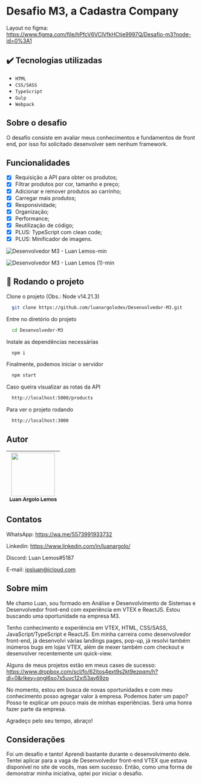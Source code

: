 # Desafio M3, a Cadastra Company

Layout no figma: https://www.figma.com/file/hPfcV6VClVfkHCtje9997Q/Desafio-m3?node-id=0%3A1

## ✔️ Tecnologias utilizadas

- `HTML`
- `CSS/SASS`
- `TypeScript`
- `Gulp`
- `Webpack`

## Sobre o desafio

O desafio consiste em avaliar meus conhecimentos e fundamentos de front end, por isso foi solicitado desenvolver sem nenhum framework.

## Funcionalidades

- [x] Requisição a API para obter os produtos;
- [x] Filtrar produtos por cor, tamanho e preço;
- [x] Adicionar e remover produtos ao carrinho;
- [x] Carregar mais produtos;
- [x] Responsividade;
- [x] Organização;
- [x] Performance;
- [x] Reutilização de código;
- [x] PLUS: TypeScript com clean code;
- [x] PLUS: Minificador de imagens.

![Desenvolvedor M3 - Luan Lemos-min](https://user-images.githubusercontent.com/10791688/231948657-d27457ec-1514-46f9-b6a0-a19779de5f44.gif)


![Desenvolvedor M3 - Luan Lemos (1)-min](https://user-images.githubusercontent.com/10791688/231948498-635ffe2c-8812-41d2-ba96-5c94f1cf623e.gif)


## 📁 Rodando o projeto

Clone o projeto (Obs.: Node v14.21.3)

```bash
  git clone https://github.com/luanargolodev/Desenvolvedor-M3.git
```

Entre no diretório do projeto

```bash
  cd Desenvolvedor-M3
```

Instale as dependências necessárias

```bash
  npm i
```

Finalmente, podemos iniciar o servidor

```bash
  npm start
```

Caso queira visualizar as rotas da API

```bash
  http://localhost:5000/products
```

Para ver o projeto rodando

```bash
  http://localhost:3000
```

## Autor

| [<img src="https://avatars.githubusercontent.com/u/10791688?v=4" width=115><br><sub>Luan Argolo Lemos</sub>](https://github.com/luanargolodev)
| :---:

## Contatos

WhatsApp: https://wa.me/5573991933732

Linkedin: https://www.linkedin.com/in/luanargolo/

Discord: Luan Lemos#5187

E-mail: ipsluan@icloud.com

## Sobre mim

Me chamo Luan, sou formado em Análise e Desenvolvimento de Sistemas e Desenvolvedor front-end com experiência em VTEX e ReactJS.
Estou buscando uma oportunidade na empresa M3.

Tenho conhecimento e experiência em VTEX, HTML, CSS/SASS, JavaScript/TypeScript e ReactJS.
Em minha carreira como desenvolvedor front-end, já desenvolvi várias landings pages, pop-up, já resolvi também inúmeros bugs em lojas VTEX, além de mexer também com checkout e desenvolver recentemente um quick-view.

Alguns de meus projetos estão em meus cases de sucesso: https://www.dropbox.com/scl/fo/62itos4ext9s2kt9ezpqm/h?dl=0&rlkey=qngl6so7s5uvc12xi53ay69zp

No momento, estou em busca de novas oportunidades e com meu conhecimento posso agregar valor à empresa. Podemos bater um papo? Posso te explicar um pouco mais de minhas experiências.
Será uma honra fazer parte da empresa.

Agradeço pelo seu tempo, abraço!

## Considerações

Foi um desafio e tanto! Aprendi bastante durante o desenvolvimento dele.
Tentei aplicar para a vaga de Desenvolvedor front-end VTEX que estava disponível no site de vocês, mas sem sucesso.
Então, como uma forma de demonstrar minha iniciativa, optei por iniciar o desafio.
